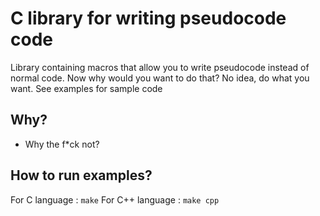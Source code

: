 # C library for writing pseudocode code

Library containing macros that allow you to write pseudocode instead of normal code.
Now why would you want to do that? No idea, do what you want.
See examples for sample code

## Why?
* Why the f*ck not?

## How to run examples?
For C language   : `make`
For C++ language : `make cpp`
